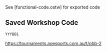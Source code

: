 See [functional-code.ostw] for exported code

## Saved Workshop Code

`YYYBB1`

https://tournaments.aoesports.com.au/t/obb-2
